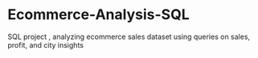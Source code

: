 # Ecommerce-Analysis-SQL
SQL project , analyzing ecommerce sales dataset using queries on sales, profit, and city insights
